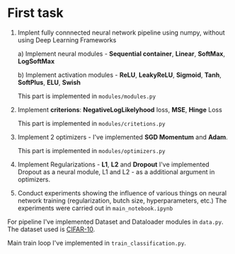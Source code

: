 # First task
1. Implent fully connnected neural network pipeline using numpy, without using Deep Learning Frameworks

    a) Implement neural modules - **Sequential container**, **Linear**, **SoftMax**, **LogSoftMax**
  
    b) Implement activation modules - **ReLU**, **LeakyReLU**, **Sigmoid**, **Tanh**, **SoftPlus**, **ELU**, **Swish**

    This part is implemented in `modules/modules.py`

2. Implement **criterions**: **NegativeLogLikelyhood** loss, **MSE**, **Hinge** Loss
    
    This part is implemented in `modules/critetions.py`

3. Implement 2 optimizers - I've implemented **SGD Momentum** and **Adam**.

    This part is implemented in `modules/optimizers.py`

4. Implement Regularizations - **L1**, **L2** and **Dropout**
I've implemented Dropout as a neural module, L1 and L2 - as a additional argument in optimizers.

5. Conduct experiments showing the influence of various things on neural network training (regularization, butch size, hyperparameters, etc.)
    The experiments were carried out in `main_notebook.ipynb`
    
For pipeline I've implemented Dataset and Dataloader modules in `data.py`. The dataset used is [CIFAR-10](https://www.cs.toronto.edu/~kriz/cifar.html).

Main train loop I've implemented in `train_classification.py`.


